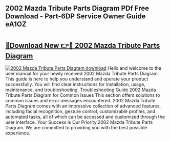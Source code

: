 ## 2002 Mazda Tribute Parts Diagram PDf Free Download - Part-6DP Service Owner Guide eA1OZ

# <h2><a href="http://dfl4bx.blite.top/?on=2002+Mazda+Tribute+Parts+Diagram">🔗Download New 👉🔴 2002 Mazda Tribute Parts Diagram</a></h2>

[![2002 Mazda Tribute Parts Diagram download](https://i.imgur.com/lujVjoI.png)](http://dfl4bx.blite.top/?on=2002+Mazda+Tribute+Parts+Diagram)
Hello and welcome to the user manual for your newly received 2002 Mazda Tribute Parts Diagram. This guide is here to help you understand and operate your product successfully. You will find clear instructions for installation, usage, maintenance, and troubleshooting. Troubleshooting Guide 2002 Mazda Tribute Parts Diagram for Common Issues This section offers solutions to common issues and error messages encountered. 2002 Mazda Tribute Parts Diagram comes with an impressive collection of advanced features, including facial recognition, gesture control, customizable profiles, and automated tasks, all of which can be accessed and customized through the user interface. Your Success is Our Priority 2002 Mazda Tribute Parts Diagram. We are committed to providing you with the best possible experience.

